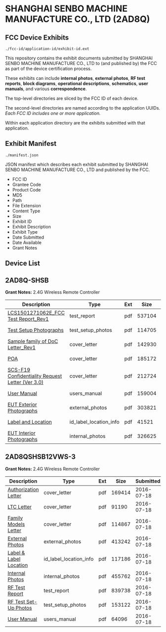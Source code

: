 # SHANGHAI SENBO MACHINE MANUFACTURE CO., LTD (2AD8Q)
## FCC Device Exhibits

```
./fcc-id/application-id/exhibit-id.ext
```

This repository contains the exhibit documents submitted by SHANGHAI SENBO MACHINE MANUFACTURE CO., LTD to (and published by) the FCC as part of the device certification process.

These exhibits can include **internal photos**, **external photos**, **RF test reports**, **block diagrams**, **operational descriptions**, **schematics**, **user manuals**, and various **correspondence**.

The top-level directories are sliced by the FCC ID of each device.

The second-level directories are named according to the application UUIDs. *Each FCC ID includes one or more application.*

Within each application directory are the exhibits submitted with that application. 

## Exhibit Manifest

```
./manifest.json
```

JSON manifest which describes each exhibit submitted by SHANGHAI SENBO MACHINE MANUFACTURE CO., LTD and published by the FCC.

- FCC ID
- Grantee Code
- Product Code
- MD5
- Path
- File Extension
- Content Type
- Size
- Exhibit ID
- Exhibit Description
- Exhibit Type
- Date Submitted
- Date Available
- Grant Notes

## Device List
## 2AD8Q-SHSB
**Grant Notes:** 2.4G Wireless Remote Controller

| Description | Type | Ext | Size | Submitted | Available |
| ----------- | ---- | --- | ---- | --------- | --------- |
| [LCS1501271062E_FCC Test Report_Rev1](2AD8Q-SHSB/6b82f2d0878cbfb76e9a533b1e21ff8b/2543384.pdf) | test_report | pdf | 537104 | 2015-03-01 | 2015-03-02 |
| [Test Setup Photographs](2AD8Q-SHSB/6b82f2d0878cbfb76e9a533b1e21ff8b/2543385.pdf) | test_setup_photos | pdf | 114705 | 2015-03-01 | 2015-03-02 |
| [Sample family of DoC Letter_Rev1](2AD8Q-SHSB/6b82f2d0878cbfb76e9a533b1e21ff8b/2543381.pdf) | cover_letter | pdf | 142930 | 2015-03-01 | 2015-03-02 |
| [POA](2AD8Q-SHSB/6b82f2d0878cbfb76e9a533b1e21ff8b/2543382.pdf) | cover_letter | pdf | 185172 | 2015-03-01 | 2015-03-02 |
| [SCS-F19 Confidentiality Request Letter (Ver 3.0)](2AD8Q-SHSB/6b82f2d0878cbfb76e9a533b1e21ff8b/2543383.pdf) | cover_letter | pdf | 212724 | 2015-03-01 | 2015-03-02 |
| [User Manual](2AD8Q-SHSB/6b82f2d0878cbfb76e9a533b1e21ff8b/2543389.pdf) | users_manual | pdf | 159004 | 2015-03-01 | 2015-03-02 |
| [EUT Exterior Photographs](2AD8Q-SHSB/6b82f2d0878cbfb76e9a533b1e21ff8b/2543386.pdf) | external_photos | pdf | 303821 | 2015-03-01 | 2015-03-02 |
| [Label and Location](2AD8Q-SHSB/6b82f2d0878cbfb76e9a533b1e21ff8b/2543388.pdf) | id_label_location_info | pdf | 41521 | 2015-03-01 | 2015-03-02 |
| [EUT Interior Photographs](2AD8Q-SHSB/6b82f2d0878cbfb76e9a533b1e21ff8b/2543387.pdf) | internal_photos | pdf | 326625 | 2015-03-01 | 2015-03-02 |
## 2AD8QSHSB12VWS-3
**Grant Notes:** 2.4G Wireless Remote Controller

| Description | Type | Ext | Size | Submitted | Available |
| ----------- | ---- | --- | ---- | --------- | --------- |
| [Authorization Letter](2AD8QSHSB12VWS-3/2ae5c179601755449453146cfc17211a/3066125.pdf) | cover_letter | pdf | 169414 | 2016-07-18 | 2016-07-18 |
| [LTC Letter](2AD8QSHSB12VWS-3/2ae5c179601755449453146cfc17211a/3066126.pdf) | cover_letter | pdf | 91190 | 2016-07-18 | 2016-07-18 |
| [Family Models Letter](2AD8QSHSB12VWS-3/2ae5c179601755449453146cfc17211a/3066127.pdf) | cover_letter | pdf | 114867 | 2016-07-18 | 2016-07-18 |
| [External Photos](2AD8QSHSB12VWS-3/2ae5c179601755449453146cfc17211a/3066128.pdf) | external_photos | pdf | 413242 | 2016-07-18 | 2016-07-18 |
| [Label & Label Location](2AD8QSHSB12VWS-3/2ae5c179601755449453146cfc17211a/3066129.pdf) | id_label_location_info | pdf | 117186 | 2016-07-18 | 2016-07-18 |
| [Internal Photos](2AD8QSHSB12VWS-3/2ae5c179601755449453146cfc17211a/3066130.pdf) | internal_photos | pdf | 455762 | 2016-07-18 | 2016-07-18 |
| [RF Test Report](2AD8QSHSB12VWS-3/2ae5c179601755449453146cfc17211a/3066134.pdf) | test_report | pdf | 839738 | 2016-07-18 | 2016-07-18 |
| [RF Test Set-Up Photos](2AD8QSHSB12VWS-3/2ae5c179601755449453146cfc17211a/3066133.pdf) | test_setup_photos | pdf | 153122 | 2016-07-18 | 2016-07-18 |
| [User Manual](2AD8QSHSB12VWS-3/2ae5c179601755449453146cfc17211a/3066135.pdf) | users_manual | pdf | 64096 | 2016-07-18 | 2016-07-18 |
